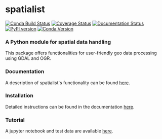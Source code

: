 # spatialist
[![Conda Build Status][1]][2] [![Coverage Status][5]][6]
[![Documentation Status][7]][8] [![PyPI version][12]][13] [![Conda Version][15]][16]

### A Python module for spatial data handling

This package offers functionalities for user-friendly geo data processing using GDAL and OGR.

### Documentation
A description of spatialist's functionality can be found [here][8].

### Installation
Detailed instructions can be found in the documentation [here][14].

### Tutorial
A jupyter notebook and test data are available [here][11].

[1]: https://github.com/johntruckenbrodt/spatialist/actions/workflows/python-package-conda.yml/badge.svg
[2]: https://github.com/johntruckenbrodt/spatialist/actions/workflows/python-package-conda.yml
[5]: https://coveralls.io/repos/github/johntruckenbrodt/spatialist/badge.svg?branch=master
[6]: https://coveralls.io/github/johntruckenbrodt/spatialist?branch=master
[7]: https://readthedocs.org/projects/spatialist/badge/?version=latest
[8]: https://spatialist.readthedocs.io/en/latest/?badge=latest
[11]: https://github.com/johntruckenbrodt/spatialist_explorer
[12]: https://badge.fury.io/py/spatialist.svg
[13]: https://badge.fury.io/py/spatialist
[14]: https://spatialist.readthedocs.io/en/latest/installation.html
[15]: https://img.shields.io/conda/vn/conda-forge/spatialist.svg
[16]: https://anaconda.org/conda-forge/spatialist